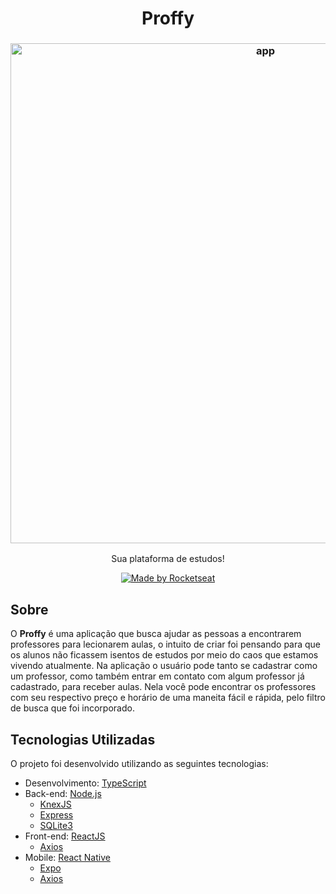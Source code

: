 <h1 align="center">Proffy</h1>
<h3 align="center">
    <img alt="app" title="#app" width="800px" src="https://user-images.githubusercontent.com/43592310/84086554-88aad980-a9be-11ea-9f74-d393af146bd0.png">
</h3>
<p align="center">Sua plataforma de estudos!</p> 

<p align="center">
  <a href="https://rocketseat.com.br">
    <img alt="Made by Rocketseat" src="https://img.shields.io/badge/made%20by-Rocketseat-%237519C1">
  </a>
</p>

<a id="sobre"></a>

## Sobre

O <strong>Proffy</strong> é uma aplicação que busca ajudar as pessoas a encontrarem professores para lecionarem aulas, o intuito de criar foi pensando para que os alunos não ficassem isentos de estudos por meio do caos que estamos vivendo atualmente. Na aplicação o usuário pode tanto se cadastrar como um professor, como também entrar em contato com algum professor já cadastrado, para receber aulas. Nela você pode encontrar os professores com seu respectivo preço e horário de uma maneita fácil e rápida, pelo filtro de busca que foi incorporado.

<a id="tecnologias-utilizadas"></a>

## Tecnologias Utilizadas

O projeto foi desenvolvido utilizando as seguintes tecnologias:

- Desenvolvimento: [TypeScript](https://www.typescriptlang.org/)
- Back-end: [Node.js](https://nodejs.org/en/)
  - [KnexJS](http://knexjs.org/)
  - [Express](https://expressjs.com/pt-br/)
  - [SQLite3](https://www.sqlite.org/docs.html)
- Front-end: [ReactJS](https://reactjs.org/)
  - [Axios](https://github.com/axios/axios)
- Mobile: [React Native](https://reactnative.dev/)
  - [Expo](https://docs.expo.io/)
  - [Axios](https://github.com/axios/axios)

